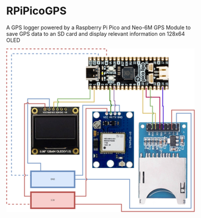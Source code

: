 # RPiPicoGPS

A GPS logger powered by a Raspberry Pi Pico and Neo-6M GPS Module to save GPS data to an SD card and display relevant information on 128x64 OLED

![Pico GPS](Images/RPiPicoGPS.png)